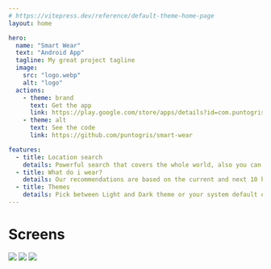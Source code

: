 ```yaml
---
# https://vitepress.dev/reference/default-theme-home-page
layout: home

hero:
  name: "Smart Wear"
  text: "Android App"
  tagline: My great project tagline
  image:
    src: "logo.webp"
    alt: "logo"
  actions:
    - theme: brand
      text: Get the app
      link: https://play.google.com/store/apps/details?id=com.puntogris.smartwear
    - theme: alt
      text: See the code
      link: https://github.com/puntogris/smart-wear

features:
  - title: Location search
    details: Powerful search that covers the whole world, also you can use your phone location for more accurate results.
  - title: What do i wear?
    details: Our recommendations are based on the current and next 10 hours forecast analyzing the temperature, humidity, rain probability and wind speed.
  - title: Themes
    details: Pick between Light and Dark theme or your system default one.
---
```


<h1 class="font-bold text-lg text-center mt-12">Screens</h1>
<div class="grid sm:grid-cols-3 max-w-5xl mx-auto gap-2 mt-4 grid-cols-1 sm:px-4 px-24">
  <img src="/1.webp" />
  <img src="/2.webp" />
  <img src="/3.webp" />
</div>

